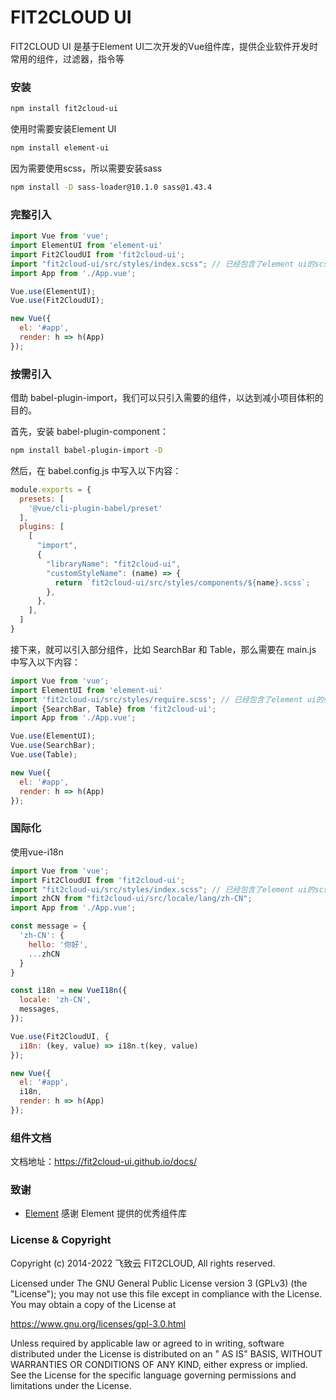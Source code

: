 # FIT2CLOUD UI

FIT2CLOUD UI 是基于Element UI二次开发的Vue组件库，提供企业软件开发时常用的组件，过滤器，指令等

### 安装

```sh
npm install fit2cloud-ui
```

使用时需要安装Element UI

```sh
npm install element-ui
```

因为需要使用scss，所以需要安装sass

```sh
npm install -D sass-loader@10.1.0 sass@1.43.4
```

### 完整引入

```js
import Vue from 'vue';
import ElementUI from 'element-ui'
import Fit2CloudUI from 'fit2cloud-ui';
import "fit2cloud-ui/src/styles/index.scss"; // 已经包含了element ui的scss
import App from './App.vue';

Vue.use(ElementUI);
Vue.use(Fit2CloudUI);

new Vue({
  el: '#app',
  render: h => h(App)
});
```

### 按需引入

借助 babel-plugin-import，我们可以只引入需要的组件，以达到减小项目体积的目的。

首先，安装 babel-plugin-component：

```sh
npm install babel-plugin-import -D
```

然后，在 babel.config.js 中写入以下内容：

```js
module.exports = {
  presets: [
    '@vue/cli-plugin-babel/preset'
  ],
  plugins: [
    [
      "import",
      {
        "libraryName": "fit2cloud-ui",
        "customStyleName": (name) => {
          return `fit2cloud-ui/src/styles/components/${name}.scss`;
        },
      },
    ],
  ]
}
```

接下来，就可以引入部分组件，比如 SearchBar 和 Table，那么需要在 main.js 中写入以下内容：

```js
import Vue from 'vue';
import ElementUI from 'element-ui'
import 'fit2cloud-ui/src/styles/require.scss'; // 已经包含了element ui的scss
import {SearchBar, Table} from 'fit2cloud-ui';
import App from './App.vue';

Vue.use(ElementUI);
Vue.use(SearchBar);
Vue.use(Table);

new Vue({
  el: '#app',
  render: h => h(App)
});
```

### 国际化

使用vue-i18n

```js
import Vue from 'vue';
import Fit2CloudUI from 'fit2cloud-ui';
import "fit2cloud-ui/src/styles/index.scss"; // 已经包含了element ui的scss
import zhCN from "fit2cloud-ui/src/locale/lang/zh-CN";
import App from './App.vue';

const message = {
  'zh-CN': {
    hello: '你好',
    ...zhCN
  }
}

const i18n = new VueI18n({
  locale: 'zh-CN',
  messages,
});

Vue.use(Fit2CloudUI, {
  i18n: (key, value) => i18n.t(key, value)
});

new Vue({
  el: '#app',
  i18n,
  render: h => h(App)
});
```

### 组件文档

文档地址：https://fit2cloud-ui.github.io/docs/

### 致谢

- [Element](https://element.eleme.cn/#/) 感谢 Element 提供的优秀组件库

### License & Copyright

Copyright (c) 2014-2022 飞致云 FIT2CLOUD, All rights reserved.

Licensed under The GNU General Public License version 3 (GPLv3)  (the "License"); you may not use this file except in
compliance with the License. You may obtain a copy of the License at

https://www.gnu.org/licenses/gpl-3.0.html

Unless required by applicable law or agreed to in writing, software distributed under the License is distributed on an "
AS IS" BASIS, WITHOUT WARRANTIES OR CONDITIONS OF ANY KIND, either express or implied. See the License for the specific
language governing permissions and limitations under the License.
